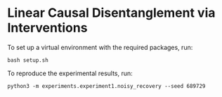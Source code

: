 # Linear Causal Disentanglement via Interventions

To set up a virtual environment with the required packages, run:
```
bash setup.sh
```

To reproduce the experimental results, run:
```
python3 -m experiments.experiment1.noisy_recovery --seed 689729
```